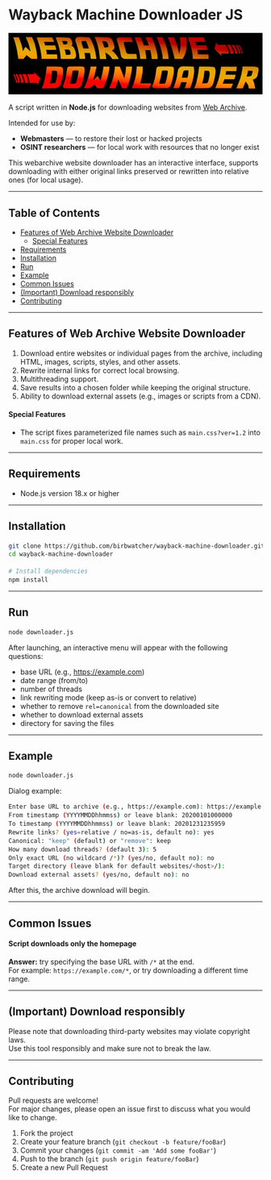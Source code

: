 # Wayback Machine Downloader JS

![Web Achive Website Downloader](assets/webarchive-downloader.jpg)

A script written in **Node.js** for downloading websites from [Web Archive](https://web.archive.org/).  

Intended for use by:
- **Webmasters** — to restore their lost or hacked projects  
- **OSINT researchers** — for local work with resources that no longer exist  

This webarchive website downloader has an interactive interface, supports downloading with either original links preserved or rewritten into relative ones (for local usage).  

---

## Table of Contents

- [Features of Web Archive Website Downloader](#features-of-web-archive-website-downloader)  
  - [Special Features](#special-features)  
- [Requirements](#requirements)  
- [Installation](#installation)  
- [Run](#run)  
- [Example](#example)  
- [Common Issues](#common-issues)  
- [(Important) Download responsibly](#important-download-responsibly)  
- [Contributing](#contributing)  

---

## Features of Web Archive Website Downloader

1. Download entire websites or individual pages from the archive, including HTML, images, scripts, styles, and other assets.  
2. Rewrite internal links for correct local browsing.  
3. Multithreading support.  
4. Save results into a chosen folder while keeping the original structure.  
5. Ability to download external assets (e.g., images or scripts from a CDN).  

#### Special Features

- The script fixes parameterized file names such as `main.css?ver=1.2` into `main.css` for proper local work.  

---

## Requirements

- Node.js version 18.x or higher  

---

## Installation

```bash
git clone https://github.com/birbwatcher/wayback-machine-downloader.git
cd wayback-machine-downloader

# Install dependencies
npm install
```

---

## Run

```bash
node downloader.js
```

After launching, an interactive menu will appear with the following questions:

- base URL (e.g., https://example.com)  
- date range (from/to)  
- number of threads  
- link rewriting mode (keep as-is or convert to relative)  
- whether to remove `rel=canonical` from the downloaded site  
- whether to download external assets  
- directory for saving the files  

---

## Example

```bash
node downloader.js
```

Dialog example:  

```bash
Enter base URL to archive (e.g., https://example.com): https://example.com
From timestamp (YYYYMMDDhhmmss) or leave blank: 20200101000000
To timestamp (YYYYMMDDhhmmss) or leave blank: 20201231235959
Rewrite links? (yes=relative / no=as-is, default no): yes
Canonical: "keep" (default) or "remove": keep
How many download threads? (default 3): 5
Only exact URL (no wildcard /*)? (yes/no, default no): no
Target directory (leave blank for default websites/<host>/): 
Download external assets? (yes/no, default no): no
```

After this, the archive download will begin.  

---

## Common Issues

#### Script downloads only the homepage
**Answer:** try specifying the base URL with `/*` at the end.  
For example: `https://example.com/*`, or try downloading a different time range.  

---

## (Important) Download responsibly

Please note that downloading third-party websites may violate copyright laws.  
Use this tool responsibly and make sure not to break the law.  

---

## Contributing

Pull requests are welcome!  
For major changes, please open an issue first to discuss what you would like to change.  

1. Fork the project  
2. Create your feature branch (`git checkout -b feature/fooBar`)  
3. Commit your changes (`git commit -am 'Add some fooBar'`)  
4. Push to the branch (`git push origin feature/fooBar`)  
5. Create a new Pull Request  
